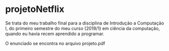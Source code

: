 # projetoNetflix
Se trata do meu trabalho final para a disciplina de Introdução a Computação I, do primeiro semestre do meu curso (2019/1) em ciência  da computação, quando eu havia recem aprendido a programar.

O enunciado se encontra no arquivo projeto.pdf

